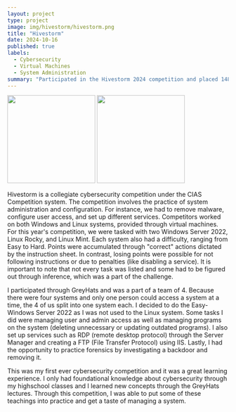 ```yaml
---
layout: project
type: project
image: img/hivestorm/hivestorm.png
title: "Hivestorm"
date: 2024-10-16
published: true
labels:
  - Cybersecurity
  - Virtual Machines
  - System Administration
summary: "Participated in the Hivestorm 2024 competition and placed 148 out of 413 teams."
---
```


<div class="text-center p-4">
  <img width="200px" src="../img/hivestorm/VNWare.png" class="img-thumbnail" >
  <img width="200px" src="../img/hivestorm/windows22.png" class="img-thumbnail" >
</div>

Hivestorm is a collegiate cybersecurity competition under the CIAS Competition system. The competition involves the practice of system administration and configuration. For instance, we had to remove malware, configure user access, and set up different services. Competitors worked on both Windows and Linux systems, provided through virtual machines. For this year's competition, we were tasked with two Windows Server 2022, Linux Rocky, and Linux Mint. Each system also had a difficulty, ranging from Easy to Hard. Points were accumulated through "correct" actions dictated by the instruction sheet. In contrast, losing points were possible for not following instructions or due to penalties (like disabling a service). It is important to note that not every task was listed and some had to be figured out through inference, which was a part of the challenge.

I participated through GreyHats and was a part of a team of 4. Because there were four systems and only one person could access a system at a time, the 4 of us split into one system each. I decided to do the Easy-Windows Server 2022 as I was not used to the Linux system. Some tasks I did were managing user and admin access as well as managing programs on the system (deleting unnecessary or updating outdated programs). I also set up services such as RDP (remote desktop protocol) through the Server Manager and creating a FTP (File Transfer Protocol) using IIS. Lastly, I had the opportunity to practice forensics by investigating a backdoor and removing it. 

This was my first ever cybersecurity competition and it was a great learning experience. I only had foundational knowledge about cybersecurity through my highschool classes and I learned new concepts through the GreyHats lectures. Through this competition, I was able to put some of these teachings into practice and get a taste of managing a system.
